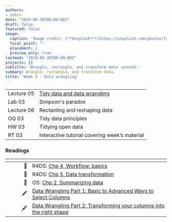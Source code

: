 ```yaml
---
authors:
- admin
date: "2019-09-30T00:00:00Z"
draft: false
featured: false
image:
  caption: 'Image credit: [**Unsplash**](https://unsplash.com/photos/7ah_4PHzSCc)'
  focal_point: ""
  placement: 2
  preview_only: true
lastmod: "2019-09-30T00:00:00Z"
projects: []
subtitle: 'Wrangle, rectangle, and transform data :wrench:'
summary: Wrangle, rectangle, and transform data.
title: 'Week 3 - Data wrangling'
---
```


|            |  |
|------------|----------|
| Lecture 05 | [Tidy data and data wrangling](/slides/w3_d1-data-wrangle/w3_d1-data-wrangle.html) |
| Lab 03     | Simpson's paradox |
| Lecture 06 | Rectanling and reshaping data |
| OQ 03      | Tidy data principles |
| HW 03      | Tidying open data |
| RT 03      | Interactive tutorial covering week’s material |


### Readings

| <div style="width:60px"></div>  | <div style="width:420px"></div>  |  <div style="width:190px"></div> |
|----:|---|---|
| :open_book: | R4DS: [Chp 4, Workflow: basics](https://r4ds.had.co.nz/workflow-basics.html) | **Required** |
| :open_book: | R4DS: [Chp 5, Data transformation](https://r4ds.had.co.nz/transform.html) | **Required** |
| :open_book: | OS: [Chp 2, Summarizing data](https://www.openintro.org/stat/textbook.php?stat_book=os) | **Required** |
| :fountain_pen: | [Data Wrangling Part 1: Basic to Advanced Ways to Select Columns](https://suzan.rbind.io/2018/01/dplyr-tutorial-1/) | Optional |
| :fountain_pen: | [Data Wrangling Part 2: Transforming your columns into the right shape](https://suzan.rbind.io/2018/02/dplyr-tutorial-2/#spreading-and-gathering-data) | Optional |
